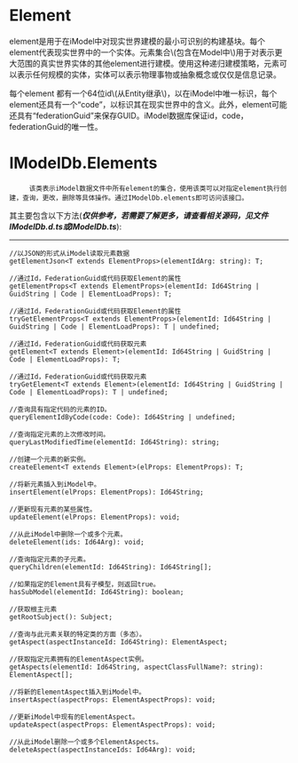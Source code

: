 # Element

element是用于在iModel中对现实世界建模的最小可识别的构建基块。每个element代表现实世界中的一个实体。元素集合\\\(包含在Model中\\\)用于对表示更大范围的真实世界实体的其他element进行建模。使用这种递归建模策略，元素可以表示任何规模的实体，实体可以表示物理事物或抽象概念或仅仅是信息记录。

每个element 都有一个64位id\\\(从Entity继承\\\)，以在iModel中唯一标识，每个element还具有一个“code”，以标识其在现实世界中的含义。此外，element可能还具有“federationGuid”来保存GUID。iModel数据库保证id，code，federationGuid的唯一性。

# IModelDb.Elements

```
     该类表示iModel数据文件中所有element的集合，使用该类可以对指定element执行创建，查询，更改，删除等具体操作。通过IModelDb.elements即可访问该接口。
```

其主要包含以下方法\(_**仅供参考，若需要了解更多，请查看相关源码，见文件IModelDb.d.ts或IModelDb.ts**_\):

---

```
//以JSON的形式从iModel读取元素数据
getElementJson<T extends ElementProps>(elementIdArg: string): T;

//通过Id，FederationGuid或代码获取Element的属性
getElementProps<T extends ElementProps>(elementId: Id64String | GuidString | Code | ElementLoadProps): T;

//通过Id，FederationGuid或代码获取Element的属性
tryGetElementProps<T extends ElementProps>(elementId: Id64String | GuidString | Code | ElementLoadProps): T | undefined;

//通过Id，FederationGuid或代码获取元素
getElement<T extends Element>(elementId: Id64String | GuidString | Code | ElementLoadProps): T;

//通过Id，FederationGuid或代码获取元素
tryGetElement<T extends Element>(elementId: Id64String | GuidString | Code | ElementLoadProps): T | undefined;

//查询具有指定代码的元素的ID。
queryElementIdByCode(code: Code): Id64String | undefined;

//查询指定元素的上次修改时间。
queryLastModifiedTime(elementId: Id64String): string;

//创建一个元素的新实例。
createElement<T extends Element>(elProps: ElementProps): T;

//将新元素插入到iModel中。
insertElement(elProps: ElementProps): Id64String;

//更新现有元素的某些属性。
updateElement(elProps: ElementProps): void;

//从此iModel中删除一个或多个元素。
deleteElement(ids: Id64Arg): void;

//查询指定元素的子元素。
queryChildren(elementId: Id64String): Id64String[];

//如果指定的Element具有子模型，则返回true。
hasSubModel(elementId: Id64String): boolean;

//获取根主元素
getRootSubject(): Subject;

//查询与此元素关联的特定类的方面（多态）。
getAspect(aspectInstanceId: Id64String): ElementAspect;

//获取指定元素拥有的ElementAspect实例。
getAspects(elementId: Id64String, aspectClassFullName?: string): ElementAspect[];

//将新的ElementAspect插入到iModel中。
insertAspect(aspectProps: ElementAspectProps): void;

//更新iModel中现有的ElementAspect。
updateAspect(aspectProps: ElementAspectProps): void;

//从此iModel删除一个或多个ElementAspects。
deleteAspect(aspectInstanceIds: Id64Arg): void;
```



